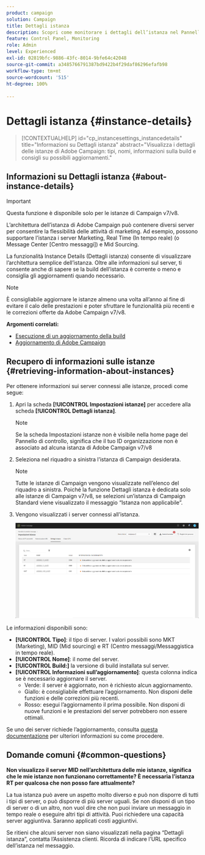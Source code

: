```yaml
---
product: campaign
solution: Campaign
title: Dettagli istanza
description: Scopri come monitorare i dettagli dell’istanza nel Pannello di controllo
feature: Control Panel, Monitoring
role: Admin
level: Experienced
exl-id: 02819bfc-9886-43fc-8014-9bfe64c42048
source-git-commit: a3485766791387bd9422b4f29daf86296efafb98
workflow-type: tm+mt
source-wordcount: '515'
ht-degree: 100%

---
```


# Dettagli istanza {#instance-details}

>[!CONTEXTUALHELP]
>id="cp_instancesettings_instancedetails"
>title="Informazioni su Dettagli istanza"
>abstract="Visualizza i dettagli delle istanze di Adobe Campaign: tipi, nomi, informazioni sulla build e consigli su possibili aggiornamenti."

## Informazioni su Dettagli istanza {#about-instance-details}

>[!IMPORTANT]
>
>Questa funzione è disponibile solo per le istanze di Campaign v7/v8.

L’architettura dell’istanza di Adobe Campaign può contenere diversi server per consentire la flessibilità delle attività di marketing. Ad esempio, possono supportare l’istanza i server Marketing, Real Time (In tempo reale) (o Message Center [Centro messaggi]) e Mid Sourcing.

La funzionalità Instance Details (Dettagli istanza) consente di visualizzare l’architettura semplice dell’istanza. Oltre alle informazioni sul server, ti consente anche di sapere se la build dell’istanza è corrente o meno e consiglia gli aggiornamenti quando necessario.

>[!NOTE]
>
>È consigliabile aggiornare le istanze almeno una volta all’anno al fine di evitare il calo delle prestazioni e poter sfruttare le funzionalità più recenti e le correzioni offerte da Adobe Campaign v7/v8.

**Argomenti correlati:**

* [Esecuzione di un aggiornamento della build](https://experienceleague.adobe.com/docs/campaign-classic/using/monitoring-campaign-classic/updating-adobe-campaign/build-upgrade.html?lang=it)
* [Aggiornamento di Adobe Campaign](https://experienceleague.adobe.com/docs/campaign-classic/using/monitoring-campaign-classic/updating-adobe-campaign/introduction.html?lang=it)

## Recupero di informazioni sulle istanze {#retrieving-information-about-instances}

Per ottenere informazioni sui server connessi alle istanze, procedi come segue:

1. Apri la scheda **[!UICONTROL Impostazioni istanze]** per accedere alla scheda **[!UICONTROL Dettagli istanza]**.

   >[!NOTE]
   >
   >Se la scheda Impostazioni istanze non è visibile nella home page del Pannello di controllo, significa che il tuo ID organizzazione non è associato ad alcuna istanza di Adobe Campaign v7/v8

1. Seleziona nel riquadro a sinistra l’istanza di Campaign desiderata.

   >[!NOTE]
   >
   >Tutte le istanze di Campaign vengono visualizzate nell’elenco del riquadro a sinistra. Poiché la funzione Dettagli istanza è dedicata solo alle istanze di Campaign v7/v8, se selezioni un’istanza di Campaign Standard viene visualizzato il messaggio “Istanza non applicabile”.

1. Vengono visualizzati i server connessi all’istanza.

   ![](assets/instance_details.png)

Le informazioni disponibili sono:

* **[!UICONTROL Tipo]**: il tipo di server. I valori possibili sono MKT (Marketing), MID (Mid sourcing) e RT (Centro messaggi/Messaggistica in tempo reale).
* **[!UICONTROL Nome]**: il nome del server.
* **[!UICONTROL Build:]** la versione di build installata sul server.
* **[!UICONTROL Informazioni sull’aggiornamento]**: questa colonna indica se è necessario aggiornare il server.
   * Verde: il server è aggiornato, non è richiesto alcun aggiornamento.
   * Giallo: è consigliabile effettuare l’aggiornamento. Non disponi delle funzioni e delle correzioni più recenti.
   * Rosso: esegui l’aggiornamento il prima possibile. Non disponi di nuove funzioni e le prestazioni del server potrebbero non essere ottimali.

Se uno dei server richiede l’aggiornamento, consulta [questa documentazione](https://experienceleague.adobe.com/docs/campaign-classic/using/monitoring-campaign-classic/updating-adobe-campaign/build-upgrade.html?lang=it) per ulteriori informazioni su come procedere.

## Domande comuni {#common-questions}

**Non visualizzo il server MID nell’architettura delle mie istanze, significa che le mie istanze non funzionano correttamente? È necessaria l’istanza RT per qualcosa che non posso fare attualmente?**

La tua istanza può avere un aspetto molto diverso e può non disporre di tutti i tipi di server, o può disporre di più server uguali. Se non disponi di un tipo di server o di un altro, non vuol dire che non puoi inviare un messaggio in tempo reale o eseguire altri tipi di attività. Puoi richiedere una capacità server aggiuntiva. Saranno applicati costi aggiuntivi.

Se ritieni che alcuni server non siano visualizzati nella pagina “Dettagli istanza”, contatta l’Assistenza clienti. Ricorda di indicare l’URL specifico dell’istanza nel messaggio.

